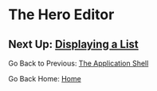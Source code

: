 # The Hero Editor

## Next Up: [Displaying a List](displaying-a-list.md)

Go Back to Previous: [The Application Shell](the-application-shell.md)

Go Back Home: [Home](../README.md)